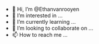 - 👋 Hi, I’m @Ethanvanrooyen
- 👀 I’m interested in ...
- 🌱 I’m currently learning ...
- 💞️ I’m looking to collaborate on ...
- 📫 How to reach me ...

<!---
Ethanvanrooyen/Ethanvanrooyen is a ✨ special ✨ repository because its `README.md` (this file) appears on your GitHub profile.
You can click the Preview link to take a look at your changes.
--->
